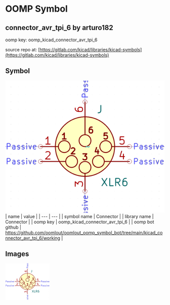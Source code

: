 # OOMP Symbol  
## connector_avr_tpi_6  by arturo182  
  
oomp key: oomp_kicad_connector_avr_tpi_6  
  
source repo at: [https://gitlab.com/kicad/libraries/kicad-symbols](https://gitlab.com/kicad/libraries/kicad-symbols)  
## Symbol  
  
[![working.png](working_600.png)](working.png)  
| name | value | 
| --- | --- | 
| symbol name | Connector | 
| library name | Connector | 
| oomp key | oomp_kicad_connector_avr_tpi_6 | 
| oomp bot github | https://github.com/oomlout/oomlout_oomp_symbol_bot/tree/main/kicad_connector_avr_tpi_6/working | 
## Images  
  
[![working.png](working_140.png)](working.png)  
